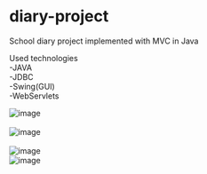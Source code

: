 # diary-project

School diary project implemented with MVC in Java

Used technologies
<br />
-JAVA
<br />
-JDBC
<br />
-Swing(GUI)
<br />
-WebServlets
<br />

![image](https://user-images.githubusercontent.com/58139675/225685915-c7f5702c-aa32-444b-a7f0-c939cde396b1.png)
<br />
<br />
![image](https://user-images.githubusercontent.com/58139675/225686023-939101a5-26f4-4f70-ba98-612821a37194.png)
<br />
<br />
![image](https://user-images.githubusercontent.com/58139675/225686242-b97196ca-46bb-4402-b643-9c066f8f6139.png)
<br />
![image](https://user-images.githubusercontent.com/58139675/225686330-8c1ab75b-3572-44c8-a3da-ae15a362ab25.png)
<br />
